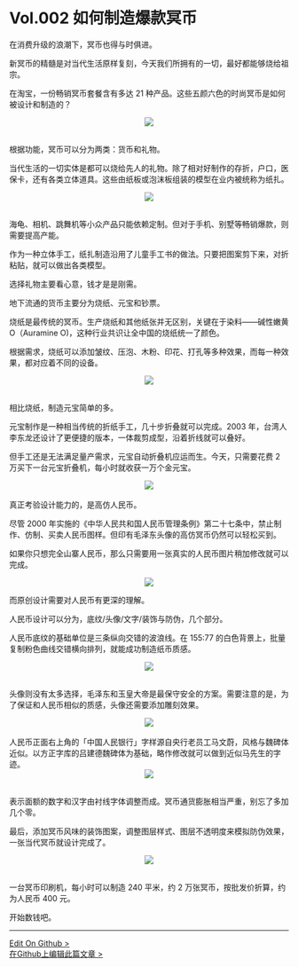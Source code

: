 # Vol.002 如何制造爆款冥币


在消费升级的浪潮下，冥币也得与时俱进。

新冥币的精髓是对当代生活原样复刻，今天我们所拥有的一切，最好都能够烧给祖宗。

在淘宝，一份畅销冥币套餐含有多达 21 种产品。这些五颜六色的时尚冥币是如何被设计和制造的？
<br />

<div align=center>
  <img src="https://cdn.jsdelivr.net/gh/ipaperclip/static/img/20200101171921.gif">
</div>
<br />


根据功能，冥币可以分为两类：货币和礼物。

当代生活的一切实体是都可以烧给先人的礼物。除了相对好制作的存折，户口，医保卡，还有各类立体道具。这些由纸板或泡沫板组装的模型在业内被统称为纸扎。



<div align=center>
  <img src="https://cdn.jsdelivr.net/gh/ipaperclip/static/img/20200101172118.gif">
</div>
<br />


海龟、相机、跳舞机等小众产品只能依赖定制。但对于手机、别墅等畅销爆款，则需要提高产能。

作为一种立体手工，纸扎制造沿用了儿童手工书的做法。只要把图案剪下来，对折粘贴，就可以做出各类模型。

选择礼物主要看心意，钱才是是刚需。

地下流通的货币主要分为烧纸、元宝和钞票。

烧纸是最传统的冥币。生产烧纸和其他纸张并无区别，关键在于染料——碱性嫩黄 O（Auramine O)，这种行业共识让全中国的烧纸统一了颜色。

根据需求，烧纸可以添加皱纹、压泡、木粉、印花、打孔等多种效果，而每一种效果，都对应着不同的设备。



<div align=center> 
  <img src="https://cdn.jsdelivr.net/gh/ipaperclip/static/img/20200101172313.jpeg"> 
</div>
<br />


相比烧纸，制造元宝简单的多。

元宝制作是一种相当传统的折纸手工，几十步折叠就可以完成。2003 年，台湾人李东龙还设计了更便捷的版本，一体裁剪成型，沿着折线就可以叠好。

但手工还是无法满足量产需求，元宝自动折叠机应运而生。今天，只需要花费 2 万买下一台元宝折叠机，每小时就收获一万个金元宝。



<div align=center> 
  <img src="https://cdn.jsdelivr.net/gh/ipaperclip/static/img/20200101172338.gif">
</div>
<br />
真正考验设计能力的，是高仿人民币。

尽管 2000 年实施的《中华人民共和国人民币管理条例》第二十七条中，禁止制作、仿制、买卖人民币图样。但印有毛泽东头像的高仿冥币仍然可以轻松买到。

如果你只想完全山寨人民币，那么只需要用一张真实的人民币图片稍加修改就可以完成。



<div align=center> 
  <img src="https://cdn.jsdelivr.net/gh/ipaperclip/static/img/20200101172419.gif"> 
</div>



而原创设计需要对人民币有更深的理解。

人民币设计可以分为，底纹/头像/文字/装饰与防伪，几个部分。

人民币底纹的基础单位是三条纵向交错的波浪线。在 155:77 的白色背景上，批量复制粉色曲线交错横向排列，就能成功制造纸币质感。

<div align=center> 
  <img src="https://cdn.jsdelivr.net/gh/ipaperclip/static/img/20200101172517.gif">
</div>
<br />

头像则没有太多选择，毛泽东和玉皇大帝是最保守安全的方案。需要注意的是，为了保证和人民币相似的质感，头像还需要添加雕刻效果。

<div align=center> 	<img src="https://cdn.jsdelivr.net/gh/ipaperclip/static/img/20200101172538.gif" width=""> </div>
<br />
人民币正面右上角的「中国人民银行」字样源自央行老员工马文蔚，风格与魏碑体近似。以方正字库的吕建德魏碑体为基础，略作修改就可以做到近似马先生的字迹。

<div align=center> 	<img src="https://cdn.jsdelivr.net/gh/ipaperclip/static/img/20200101172845.gif" width=""> </div>
<br />

表示面额的数字和汉字由衬线字体调整而成。冥币通货膨胀相当严重，别忘了多加几个零。

最后，添加冥币风味的装饰图案，调整图层样式、图层不透明度来模拟防伪效果，一张当代冥币就设计完成了。

<div align=center> 	<img src="https://cdn.jsdelivr.net/gh/ipaperclip/static/img/20200101172810.gif" width=""> </div>
<br />

一台冥币印刷机，每小时可以制造 240 平米，约 2 万张冥币，按批发价折算，约为人民币 400 元。

开始数钱吧。


---
<a href="https://github.com/ipaperclip/paperclipfans/blob/master/Wiki/Vol.002%20%E5%A6%82%E4%BD%95%E5%88%B6%E9%80%A0%E7%88%86%E6%AC%BE%E5%86%A5%E5%B8%81.md" rel="nofollow" target="_blank">Edit On Github >
<br />
在Github上编辑此篇文章 > </a>
